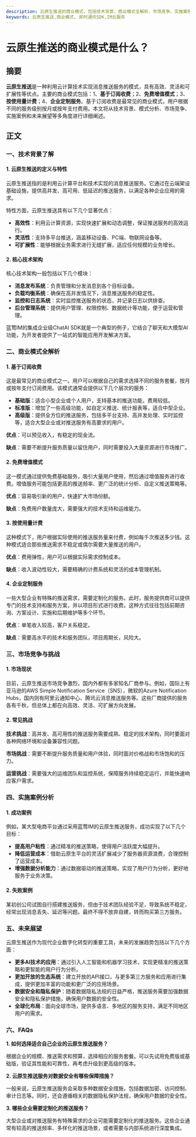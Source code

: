 ```yaml
---
description: 云原生推送的商业模式，包括技术背景、商业模式全解析、市场竞争、实施案例、未来展望。
keywords: 云原生推送,商业模式, 即时通讯SDK,IM云服务
---
```

# 云原生推送的商业模式是什么？

## 摘要

**云原生推送**是一种利用云计算技术实现消息推送服务的模式，具有高效、灵活和可扩展性等优点。主要的商业模式包括：1、**基于订阅收费**；2、**免费增值模式**；3、**按使用量计费**；4、**企业定制服务**。基于订阅收费是最常见的商业模式，用户根据不同的服务级别按月或按年支付费用。本文将从技术背景、模式分析、市场竞争、实施案例和未来展望等多角度进行详细阐述。

## 正文

### 一、技术背景了解

#### 1. 云原生推送的定义与特性

云原生推送指的是利用云计算平台和技术实现的消息推送服务。它通过在云端架设基础设施，提供高并发、高可用、低延迟的推送服务，以满足各种企业应用的需求。

特性方面，云原生推送具有以下几个显著优点：

- **高效性**：利用云计算资源，实现快速扩展和动态调整，保证推送服务的高效运行。
- **灵活性**：支持多平台推送，涵盖移动设备、PC端、物联网设备等。
- **可扩展性**：能够根据业务需求进行无缝扩展，适应任何规模的业务增长。

#### 2. 核心技术架构

核心技术架构一般包括以下几个模块：

- **消息发布系统**：负责管理和分发消息到各个目标设备。
- **负载均衡系统**：确保在高并发情况下，消息推送服务的稳定性。
- **监控和日志系统**：实时监控推送服务的状态，并记录日志以供排查。
- **后台管理系统**：提供用户管理、权限控制、数据统计等功能，便于运营和管理。

蓝莺IM的集成企业级ChatAI SDK就是一个典型的例子，它结合了聊天和大模型AI功能，为开发者提供了一站式的智能应用开发解决方案。

### 二、商业模式全解析

#### 1. 基于订阅收费

这是最常见的商业模式之一。用户可以根据自己的需求选择不同的服务套餐，按月或按年支付订阅费用。该模式通常会提供以下几个层次的服务：

- **基础版**：适合小型企业或个人用户，支持基本的推送功能，费用较低。
- **标准版**：增加了一些高级功能，如自定义推送、统计报表等，适合中型企业。
- **高级版**：提供全方位的推送服务，包括多平台支持、高并发处理、实时监控等，适合大型企业或对推送服务有高要求的用户。

**优点**：可以预见收入，有稳定的现金流。

**缺点**：需要不断提升服务质量以留住用户，同时需要投入大量资源进行市场推广。

#### 2. 免费增值模式

这一模式通过提供免费基础服务，吸引大量用户使用，然后通过增值服务进行收费。增值服务可能包括更高的推送频率、更广泛的统计分析、自定义推送策略等。

**优点**：容易吸引新的用户，快速扩大市场份额。

**缺点**：免费用户数量庞大，需要强大的技术支持和运维能力。

#### 3. 按使用量计费

这种模式下，用户根据实际使用的推送服务量来付费，例如每千次推送多少钱。这种模式适合那些推送需求不稳定或偶尔需要大量推送的用户。

**优点**：费用弹性，用户可以根据实际需求控制成本。

**缺点**：收入波动性较大，需要精确的计费系统和灵活的成本管理机制。

#### 4. 企业定制服务

一些大型企业有特殊的推送需求，需要定制化的服务。此时，服务提供商可以提供专门的技术支持和服务方案，并以项目形式进行收费。这种方式往往包括前期咨询、方案设计、实施和后期维护等多个环节。

**优点**：单笔收入较高，客户关系稳定。

**缺点**：需要高水平的技术和服务团队，项目周期长，风险大。

### 三、市**场竞争与挑战**

#### 1. 市场现状

目前，云原生推送市场竞争激烈，国内外都有多家知名厂商参与。例如，国际上有亚马逊的AWS Simple Notification Service（SNS），微软的Azure Notification Hubs，国内则有阿里云通知中心、腾讯云消息推送服务等。这些厂商提供的服务各有千秋，但总体上都在向高效、灵活、可扩展方向发展。

#### 2. 常见挑战

**技术挑战**：高并发、高可用性的推送服务需要成熟、稳定的技术架构，同时要面对各种网络环境和设备兼容性问题。

**市场挑战**：需要不断提升服务质量和用户体验，同时面对价格战和市场饱和的压力。

**运营挑战**：需要强大的运维团队和监控系统，保障服务持续稳定运行，并能快速响应客户需求。

### 四、实施案例分析

#### 1. 成功案例

例如，某大型电商平台通过采用蓝莺IM的云原生推送服务，成功实现了以下几个目标：

- **提高用户粘性**：通过精准的推送策略，使得用户活跃度大幅提升。
- **降低运营成本**：借助云原生平台的灵活扩展减少了服务器资源浪费，合理控制了运营成本。
- **增强数据分析能力**：通过数据驱动的推送策略，实现了用户行为分析，更好地服务于业务决策。

#### 2. 失败案例

某初创公司试图自行搭建推送服务，但由于技术团队经验不足，导致系统不稳定，经常出现消息丢失、延迟等问题。最终不得不放弃自建，转而购买第三方服务。

### 五、未来展望

云原生推送作为现代企业数字化转型的重要工具，未来的发展趋势包括以下几个方面：

- **更多AI技术的应用**：通过引入人工智能和机器学习技术，实现更精准的推送策略和更智能的用户行为分析。
- **更加开放的生态系统**：建立开放的API接口，与更多第三方服务和应用进行集成，提供更加丰富的功能和更广泛的应用场景。
- **数据安全和隐私保护**：随着数据隐私法规的日益严格，推送服务需要加强数据安全和隐私保护措施，确保用户数据的安全性。
- **全球化布局**：面向全球市场，提供多语言、多地区的服务支持，满足不同地区用户的需求。

### 六、FAQs

**1. 如何选择适合自己企业的云原生推送服务？**

根据企业的规模、推送需求和预算，选择相应的服务套餐。可以先试用免费版或基础版，验证其性能和可靠性，再考虑升级到更高级的版本。

**2. 云原生推送服务对数据安全有哪些保障措施？**

一般来说，云原生推送服务会采取多种数据安全措施，包括数据加密、访问控制、审计日志等。同时，还会遵循相关的数据隐私保护法规，确保用户数据的安全性。

**3. 哪些企业需要定制化的推送服务？**

大型企业或对推送服务有特殊需求的企业可能需要定制化的推送服务。这些企业通常有较高的推送频率、多样化的推送场景，或者需要与内部系统进行深度集成。